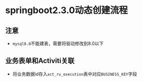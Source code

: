 # springboot2.3.0动态创建流程

## 注意
* `mysql8.0`不能建表，需要将驱动修改到8.0以下

## 业务表单和Activiti关联

* 将业务数据id存入`act_ru_execution`表中对应`BUSINESS_KEY`字段